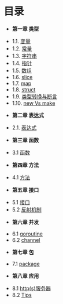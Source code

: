 目录
===
* **第一章 类型**
 - 1.1. [变量](book/Chapter01/1.1-variable.md)
 - 1.2. [常量](book/Chapter01/1.2-const.md)
 - 1.3. [字符串](book/Chapter01/1.3-string.md)
 - 1.4. [指针](book/Chapter01/1.4-pointer.md)
 - 1.5. [数组](book/Chapter01/1.5-array.md)
 - 1.6. [slice](book/Chapter01/1.6-slice.md)
 - 1.7. [map](book/Chapter01/1.7-map.md)
 - 1.8. [struct](book/Chapter01/1.8-struct.md)
 - 1.9. [类型转换与断言](book/Chapter01/1.9-convert.md)
 - 1.10. [new Vs make](book/Chapter01/1.10-new-make.md)
* **第二章 表达式**
 - 2.1. [表达式](book/Chapter02/2.1-statement.md)
* **第三章 函数**
 - 3.1 [函数](book/Chapter03/3.1-function.md)
* **第四章 方法**
 - 4.1 [方法](book/Chapter04/4.1-method.md)
* **第五章 接口**
 - 5.1 [接口](book/Chapter05/5.1-interface.md)
 - 5.2 [反射机制](book/Chapter05/5.2-reflect.md)
* **第六章 并发**
 - 6.1 [goroutine](book/Chapter06/6.1-goroutine.md)
 - 6.2 [channel](book/Chapter06/6.2-channel.md)
* **第七章 包**
 - 7.1 [package](book/Chapter07/7.1-package.md)
* **第八章 应用**
 - 8.1 [http(s)服务器](book/Chapter08/8.1-http-https.md)
 - 8.2 [Tips](book/Chapter08/8.2-tips.md)
